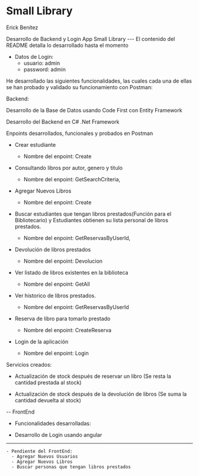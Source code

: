 # Small Library
 Erick Benítez

Desarrollo de Backend y Login App Small Library --- El contenido del README detalla lo desarrollado hasta el momento

- Datos de Login:
     - usuario: admin
     - password: admin

He desarrollado las siguientes funcionalidades, las cuales cada una de ellas se han probado y validado su funcionamiento con Postman:

Backend:

Desarrollo de la Base de Datos usando Code First con Entity Framework

Desarrollo del Backend en C# .Net Framework

Enpoints desarrollados, funcionales y probados en Postman
- Crear estudiante
   - Nombre del enpoint: Create
    
- Consultando libros por autor, genero y titulo
   - Nombre del enpoint: GetSearchCriteria,
    
- Agregar Nuevos Libros 
   - Nombre del enpoint: Create
    
- Buscar estudiantes que tengan libros prestados(Función para el Bibliotecario) y Estudiantes obtienen su lista personal de libros prestados.
   - Nombre del enpoint: GetReservasByUserId,
   
- Devolución de libros prestados 
    - Nombre del enpoint: Devolucion

- Ver listado de libros existentes en la biblioteca 
    - Nombre del enpoint: GetAll
    
- Ver historico de libros prestados. 
    - Nombre del enpoint: GetReservasByUserId
    
-  Reserva de libro para tomarlo prestado 
    - Nombre del enpoint: CreateReserva

- Login de la aplicación
    - Nombre del enpoint: Login
    
    
Servicios creados:
   - Actualización de stock después de reservar un libro (Se resta la cantidad prestada al stock)

   - Actualización de stock después de la devolución de libros (Se suma la cantidad devuelta al stock)



-- FrontEnd
- Funcionalidades desarrolladas:

- Desarrollo de Login usando angular

---------------------------------------------
    - Pendiente del FrontEnd: 
      - Agregar Nuevos Usuarios 
      - Agregar Nuevos Libros 
      - Buscar personas que tengan libros prestados

